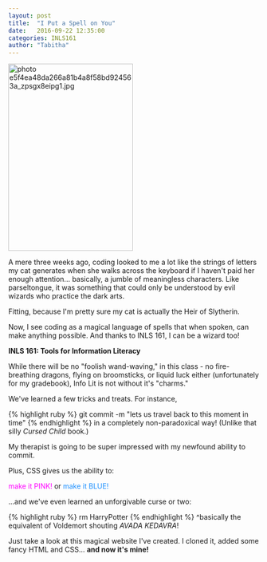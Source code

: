 ```yaml
---
layout: post
title:  "I Put a Spell on You"
date:   2016-09-22 12:35:00
categories: INLS161
author: "Tabitha"
---
```

<a href="http://s50.photobucket.com/user/tfrahm/media/e5f4ea48da266a81b4a8f58bd924563a_zpsgx8eipg1.jpg.html" target="_blank"><img src="http://i50.photobucket.com/albums/f318/tfrahm/e5f4ea48da266a81b4a8f58bd924563a_zpsgx8eipg1.jpg" border="0" alt=" photo e5f4ea48da266a81b4a8f58bd924563a_zpsgx8eipg1.jpg" style="width:250px;height:375px" class ="right"></a>

A mere three weeks ago, coding looked to me a lot like the strings of letters my cat generates when she walks across the keyboard if I haven't paid her enough attention... basically, a jumble of meaningless characters. Like parseltongue, it was something that could only be understood by evil wizards who practice the dark arts. 

Fitting, because I'm pretty sure my cat is actually the Heir of Slytherin.

Now, I see coding as a magical language of spells that when spoken, can make anything possible. And thanks to INLS 161, I can be a wizard too!

**INLS 161: Tools for Information Literacy**

While there will be no "foolish wand-waving," in this class - no fire-breathing dragons, flying on broomsticks, or liquid luck either (unfortunately for my gradebook), Info Lit is not without it's "charms."

We've learned a few tricks and treats. For instance, 

{% highlight ruby %}
git commit -m "lets us travel back to this moment in time"
{% endhighlight %}
in a completely non-paradoxical way! (Unlike that silly *Cursed Child* book.)

My therapist is going to be super impressed with my newfound ability to commit.

Plus, CSS gives us the ability to:

<font color ="magenta">make it PINK!</font>
or
<font color ="dodgerblue">make it BLUE!</font>

...and we've even learned an unforgivable curse or two:

{% highlight ruby %}
rm HarryPotter
{% endhighlight %}
^basically the equivalent of Voldemort shouting *AVADA KEDAVRA*!    

Just take a look at this magical website I've created. I cloned it, added some fancy HTML and CSS... **and now it's mine!**
